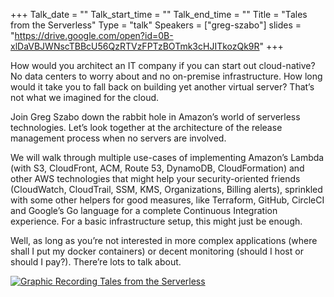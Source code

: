 +++
Talk_date = ""
Talk_start_time = ""
Talk_end_time = ""
Title = "Tales from the Serverless"
Type = "talk"
Speakers = ["greg-szabo"]
slides = "https://drive.google.com/open?id=0B-xlDaVBJWNscTBBcU56QzRTVzFPTzBOTmk3cHJITkozQk9R"
+++

How would you architect an IT company if you can start out cloud-native? No data centers to worry about and no on-premise infrastructure. How long would it take you to fall back on building yet another virtual server? That’s not what we imagined for the cloud.

Join Greg Szabo down the rabbit hole in Amazon’s world of serverless technologies. Let’s look together at the architecture of the release management process when no servers are involved.

We will walk through multiple use-cases of implementing Amazon’s Lambda (with S3, CloudFront, ACM, Route 53, DynamoDB, CloudFormation) and other AWS technologies that might help your security-oriented friends (CloudWatch, CloudTrail, SSM, KMS, Organizations, Billing alerts), sprinkled with some other helpers for good measures, like Terraform, GitHub, CircleCI and Google’s Go language for a complete Continuous Integration experience. For a basic infrastructure setup, this might just be enough.

Well, as long as you’re not interested in more complex applications (where shall I put my docker containers) or decent monitoring (should I host or should I pay?). There’re lots to talk about.

<a href="https://assets.devopsdays.org/events/2019/toronto/GregSzabo_TalesfrServerless_Lg.jpg" target="_blank"><img src="https://assets.devopsdays.org/events/2019/toronto/GregSzabo_TalesfrServerless.png" alt="Graphic Recording Tales from the Serverless" /></a>